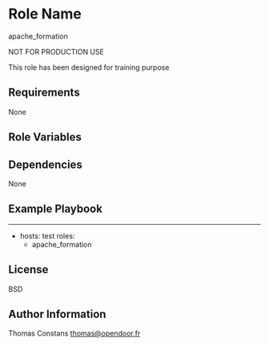 Role Name
=========
apache_formation

NOT FOR PRODUCTION USE

This role has been designed for training purpose

Requirements
------------

None

Role Variables
--------------

Dependencies
------------

None

Example Playbook
----------------

---
- hosts: test
  roles:
  - apache_formation

License
-------

BSD

Author Information
------------------

Thomas Constans <thomas@opendoor.fr>
